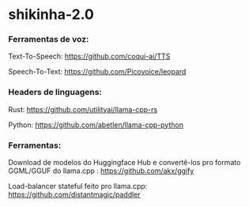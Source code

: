 # shikinha-2.0

### Ferramentas de voz:
Text-To-Speech:
https://github.com/coqui-ai/TTS

Speech-To-Text:
https://github.com/Picovoice/leopard

### Headers de linguagens:
Rust:
https://github.com/utilityai/llama-cpp-rs

Python:
https://github.com/abetlen/llama-cpp-python

### Ferramentas:
Download de modelos do Huggingface Hub e convertê-los pro formato GGML/GGUF do llama.cpp :
https://github.com/akx/ggify

Load-balancer stateful feito pro llama.cpp:
https://github.com/distantmagic/paddler
